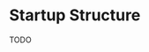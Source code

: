# Startup Structure

<!--
https://github.com/liveblocks/liveblocks
-->

TODO

<!--
.github
assets
core
design
feedback

translations
blueprint
-->

<!--
Manifesto
Privacy Policy
Terms of Service
Data Process Agreement (DPA)
-->
